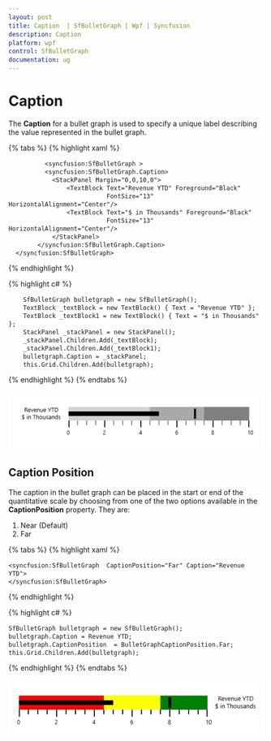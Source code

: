 ```yaml
---
layout: post
title: Caption  | SfBulletGraph | Wpf | Syncfusion
description: Caption 
platform: wpf
control: SfBulletGraph
documentation: ug
---
```


# Caption

The **Caption** for a bullet graph is used to specify a unique label describing the value represented in the bullet graph. 

{% tabs %}
{% highlight xaml %}

              <syncfusion:SfBulletGraph >        
              <syncfusion:SfBulletGraph.Caption>
                <StackPanel Margin="0,0,10,0">
                    <TextBlock Text="Revenue YTD" Foreground="Black"
                               FontSize="13" HorizontalAlignment="Center"/>
                    <TextBlock Text="$ in Thousands" Foreground="Black"
                               FontSize="13" HorizontalAlignment="Center"/>
                </StackPanel>
            </syncfusion:SfBulletGraph.Caption>
      </syncfusion:SfBulletGraph>

{% endhighlight %}

{% highlight c# %}

        SfBulletGraph bulletgraph = new SfBulletGraph();
        TextBlock _textBlock = new TextBlock() { Text = "Revenue YTD" };
        TextBlock _textBlock1 = new TextBlock() { Text = "$ in Thousands" };
        StackPanel _stackPanel = new StackPanel();
        _stackPanel.Children.Add(_textBlock);
        _stackPanel.Children.Add(_textBlock1);
        bulletgraph.Caption = _stackPanel;
        this.Grid.Children.Add(bulletgraph);

{% endhighlight %}
{% endtabs %}

![](Caption_images/Caption_img1.jpg)

## Caption Position

The caption in the bullet graph can be placed in the start or end of the quantitative scale by choosing from one of the two options available in the **CaptionPosition** property. They are:

1. Near (Default)
2. Far

{% tabs %}
{% highlight xaml %}

    <syncfusion:SfBulletGraph  CaptionPosition="Far" Caption="Revenue YTD">
    </syncfusion:SfBulletGraph>

{% endhighlight %}

{% highlight c# %}

    SfBulletGraph bulletgraph = new SfBulletGraph();
    bulletgraph.Caption = Revenue YTD;
    bulletgraph.CaptionPosition  = BulletGraphCaptionPosition.Far;
    this.Grid.Children.Add(bulletgraph);

{% endhighlight %}
{% endtabs %}

![](Caption_images/Caption_img2.jpg)
